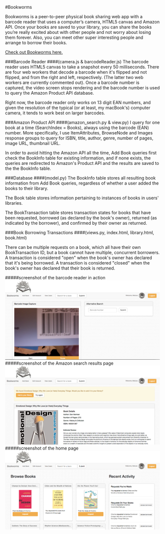 #Bookworms

Bookworms is a peer-to-peer physical book sharing web app with a barcode reader that uses a computer’s camera, HTML5 canvas and Amazon API. Once your books are saved to your library, you can share the books you’re really excited about with other people and not worry about losing them forever. Also, you can meet other super interesting people and arrange to borrow their books.

[Check out Bookworms here.](http://fathomless-wildwood-6941.herokuapp.com)

###Barcode Reader
####(camera.js & barcodeReader.js)
The barcode reader uses HTML5 canvas to take a snapshot every 50 milliseconds. There are four web workers that decode a barcode when it's flipped and not flipped, and from the right and left, respectively. (The latter two web workers are currently commented out). Once a barcode number is captured, the video screen stops rendering and the barcode number is used to query the Amazon Product API database.

 Right now, the barcode reader only works on 13 digit EAN numbers, and given the resolution of the typical (or at least, my macBook's) computer camera, it tends to work best on larger barcodes.

###Amazon Product API
####(amazon_search.py & view.py)
I query for one book at a time (SearchIndex = Books), always using the barcode (EAN) number. More specifically, I use ItemAttributes, BrowseNode and Images response groups to query for ISBN, title, author, genre, number of pages, image URL, thumbnail URL.

In order to avoid hitting the Amazon API all the time, Add Book queries first check the BookInfo table for existing information, and if none exists, the queries are redirected to Amazon's Product API and the results are saved to the the BookInfo table.

###Database
####(model.py)
The BookInfo table stores all resulting book information from Add Book queries, regardless of whether a user added the books to their library.

The Book table stores information pertaining to instances of books in users' libraries.

The BookTransaction table stores transaction states for books that have been requested, borrowed (as declared by the book's owner), returned (as indicated by the borrower), and confirmed by their owner as returned.

###Book Borrowing Transactions
####(views.py, index.html, library.html, book.html)

There can be multiple requests on a book, which all have their own BookTransaction ID, but a book cannot have multiple, concurrent borrowers. A transaction is considered "open" when the book's owner has declared that it's being borrowed. A transaction is considered "closed" when the book's owner has declared that their book is returned.

#####screenshot of the barcode reader in action
![Alt text](screenshots/barcode_reader.png "screenshot of the barcode reader in action")
#####screenshot of the Amazon search results page
![Alt text](screenshots/search_results.png "screenshot of the Amazon search results page")
#####screenshot of the home page
![Alt text](screenshots/index_page.png "screenshot of the home page")
